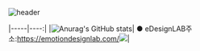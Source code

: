 
![header](https://capsule-render.vercel.app/api?type=Cylinder&color=0:E040FB,100:2FE4ED&height=170&section=header&text=YoungJo&fontSize=50&fontColor=FFFFFF)

|-----|----:|
|![Anurag's GitHub stats](https://github-readme-stats.vercel.app/api?username=YoungJo-YOO&show_icons=true&theme=radical)| ● eDesignLAB주소:<https://emotiondesignlab.com/><img src="https://emotiondesignlabdotcom.files.wordpress.com/2015/11/edesign_logo_final_last_2.jpg?w=244">|

 


